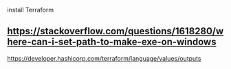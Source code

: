 install Terraform 
## https://stackoverflow.com/questions/1618280/where-can-i-set-path-to-make-exe-on-windows

https://developer.hashicorp.com/terraform/language/values/outputs
